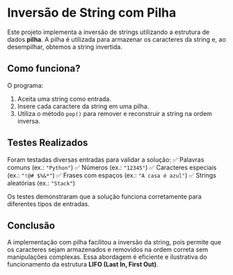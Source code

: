 # Inversão de String com Pilha

Este projeto implementa a inversão de strings utilizando a estrutura de dados **pilha**. A pilha é utilizada para armazenar os caracteres da string e, ao desempilhar, obtemos a string invertida.

## Como funciona?
O programa:
1. Aceita uma string como entrada.
2. Insere cada caractere da string em uma pilha.
3. Utiliza o método `pop()` para remover e reconstruir a string na ordem inversa.

## Testes Realizados
Foram testadas diversas entradas para validar a solução:
✅ Palavras comuns (ex.: `"Python"`)
✅ Números (ex.: `"12345"`)
✅ Caracteres especiais (ex.: `"!@# $%&*"`)
✅ Frases com espaços (ex.: `"A casa é azul"`)
✅ Strings aleatórias (ex.: `"Stack"`)

Os testes demonstraram que a solução funciona corretamente para diferentes tipos de entradas.

## Conclusão
A implementação com pilha facilitou a inversão da string, pois permite que os caracteres sejam armazenados e removidos na ordem correta sem manipulações complexas. Essa abordagem é eficiente e ilustrativa do funcionamento da estrutura **LIFO (Last In, First Out)**.
